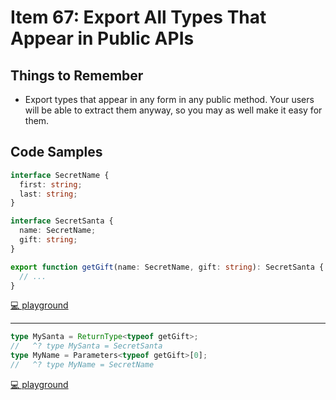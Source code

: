 # Item 67: Export All Types That Appear in Public APIs

## Things to Remember

- Export types that appear in any form in any public method. Your users will be able to extract them anyway, so you may as well make it easy for them.

## Code Samples

```ts
interface SecretName {
  first: string;
  last: string;
}

interface SecretSanta {
  name: SecretName;
  gift: string;
}

export function getGift(name: SecretName, gift: string): SecretSanta {
  // ...
}
```

[💻 playground](https://www.typescriptlang.org/play/?ts=5.4.5#code/JYOwLgpgTgZghgYwgAgMoQVCYBycC2KA3gFDLIzBQDOYAXMrVKAOYDcZyANnLQ06w4BfEiVCRYiFOkzZUccHGSlyIAhAYysudR3ItgMeozDMQ7EiJIQAHgAcA9lDAUAriARhgDkMhbYAcUMwAAo1Qk0MbTxCABo-YP5TVgBKSNkweUVlTgB6XOQAYQB5AFkABQAlAFFUVE5tVyhfFXJkcI0ctrbKGmMAcgARBX7Yzm6ePmR+gDURse6hBbaDIwZ+0sQAIQcHAGtkcqgHUc4hPWR85GqcQctRIA)

----

```ts
type MySanta = ReturnType<typeof getGift>;
//   ^? type MySanta = SecretSanta
type MyName = Parameters<typeof getGift>[0];
//   ^? type MyName = SecretName
```

[💻 playground](https://www.typescriptlang.org/play/?ts=5.4.5#code/JYOwLgpgTgZghgYwgAgMoQVCYBycC2KA3gFDLIzBQDOYAXMrVKAOYDcZyANnLQ06w4BfEiVCRYiFOkzZUccHGSlyIAhAYysudR3ItgMeozDMQ7EiJIQAHgAcA9lDAUAriARhgDkMhbYAcUMwAAo1Qk0MbTxCABo-YP5TVgBKSNkweUVlTgB6XOQAYQB5AFkABQAlAFFUVE5tVyhfFXJkcI0ctrbKGmMAcgARBX7Yzm6ePmR+gDURse6hBbaDIwZ+0sQAIQcHAGtkcqgHUc4hPWR85GqcQctRMABPOxRSx6ywJQBeZErsJpAABVnhAADxPF4OGB+QLBAB8HCu5AAegB+ZAQ17vBSfZA-LRyHFwEiY5BvGIoH7lOBQdQSajgkFQmFgIJGOEAbQADABdREFFHo0nk9R4tBRbAUkhAA)
